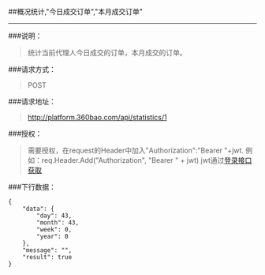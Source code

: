 ##概况统计,"今日成交订单","本月成交订单"

------------
###说明：
>  统计当前代理人今日成交的订单，本月成交的订单。

###请求方式：
> POST

###请求地址：
> http://platform.360bao.com/api/statistics/1

###授权：
> 需要授权，在request的Header中加入"Authorization":"Bearer "+jwt.
  例如：req.Header.Add("Authorization", "Bearer " + jwt)
  jwt通过[登录接口获取](https://github.com/360bao/Manual/blob/master/%E5%BC%80%E6%94%BE%E5%B9%B3%E5%8F%B0/%E9%94%80%E5%94%AE%E7%AE%A1%E7%90%86api/v4/%E8%B4%A6%E5%8F%B7%E6%8E%A7%E5%88%B6/%E7%99%BB%E5%BD%95.md)

###下行数据：
```
{
    "data": {
        "day": 43,
        "month": 43,
        "week": 0,
        "year": 0
    },
    "message": "",
    "result": true
}
```
